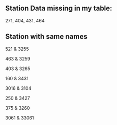 ## Station Data missing in my table:
271, 404, 431, 464

## Station with same names
521 & 3255

463 & 3259

403 & 3265

160 & 3431

3016 & 3104

250 & 3427

375 & 3260

3061 & 33061
